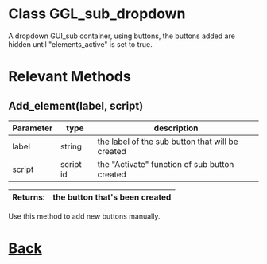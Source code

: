 # Class GGL_sub_dropdown

A dropdown GUI_sub container, using buttons, the buttons added are hidden until "elements_active"	is set to true.

# Relevant Methods

## Add_element(label, script)

| Parameter   |  type   |              description                   |
|--           |       --|--                                          |
|   label     | string  | the label of the sub button that will be created |
|   script     | script id  | the "Activate" function of sub button created |

| Returns:  | the button that's been created |
|--         |                             --|

Use this method to add new buttons manually.

# [Back](https://github.com/Ced30/GML-GUI-Library-GGL-Documentation/blob/main/API/Struct%20Classes.md)
